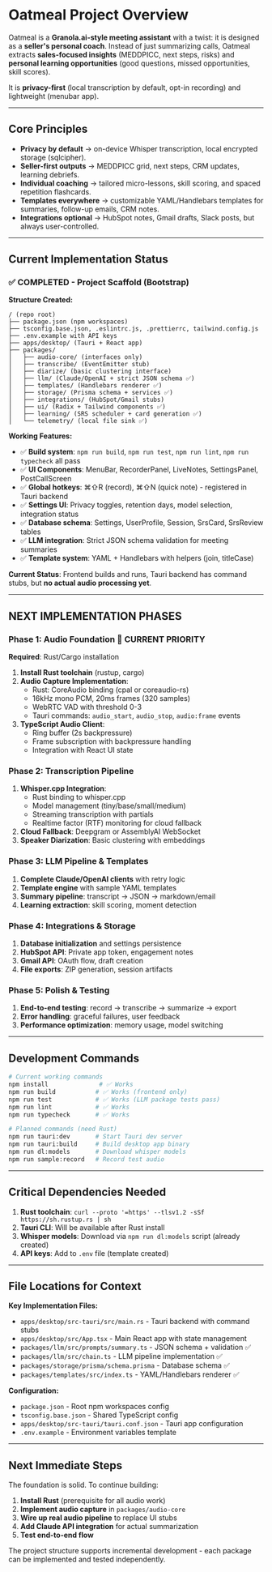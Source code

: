 # Oatmeal Project Overview

Oatmeal is a **Granola.ai-style meeting assistant** with a twist: it is designed as a **seller's personal coach**. 
Instead of just summarizing calls, Oatmeal extracts **sales-focused insights** (MEDDPICC, next steps, risks) and 
**personal learning opportunities** (good questions, missed opportunities, skill scores). 

It is **privacy-first** (local transcription by default, opt-in recording) and lightweight (menubar app).

---

## Core Principles
- **Privacy by default** → on-device Whisper transcription, local encrypted storage (sqlcipher).
- **Seller-first outputs** → MEDDPICC grid, next steps, CRM updates, learning debriefs.
- **Individual coaching** → tailored micro-lessons, skill scoring, and spaced repetition flashcards.
- **Templates everywhere** → customizable YAML/Handlebars templates for summaries, follow-up emails, CRM notes.
- **Integrations optional** → HubSpot notes, Gmail drafts, Slack posts, but always user-controlled.

---

## Current Implementation Status

### ✅ COMPLETED - Project Scaffold (Bootstrap)
**Structure Created:**
```
/ (repo root)
├── package.json (npm workspaces)
├── tsconfig.base.json, .eslintrc.js, .prettierrc, tailwind.config.js
├── .env.example with API keys
├── apps/desktop/ (Tauri + React app)
├── packages/
│   ├── audio-core/ (interfaces only)
│   ├── transcribe/ (EventEmitter stub)
│   ├── diarize/ (basic clustering interface)
│   ├── llm/ (Claude/OpenAI + strict JSON schema ✅)
│   ├── templates/ (Handlebars renderer ✅)
│   ├── storage/ (Prisma schema + services ✅)
│   ├── integrations/ (HubSpot/Gmail stubs)
│   ├── ui/ (Radix + Tailwind components ✅)
│   ├── learning/ (SRS scheduler + card generation ✅)
│   └── telemetry/ (local file sink ✅)
```

**Working Features:**
- ✅ **Build system**: `npm run build`, `npm run test`, `npm run lint`, `npm run typecheck` all pass
- ✅ **UI Components**: MenuBar, RecorderPanel, LiveNotes, SettingsPanel, PostCallScreen
- ✅ **Global hotkeys**: ⌘⇧R (record), ⌘⇧N (quick note) - registered in Tauri backend
- ✅ **Settings UI**: Privacy toggles, retention days, model selection, integration status
- ✅ **Database schema**: Settings, UserProfile, Session, SrsCard, SrsReview tables
- ✅ **LLM integration**: Strict JSON schema validation for meeting summaries
- ✅ **Template system**: YAML + Handlebars with helpers (join, titleCase)

**Current Status**: Frontend builds and runs, Tauri backend has command stubs, but **no actual audio processing yet**.

---

## NEXT IMPLEMENTATION PHASES

### Phase 1: Audio Foundation 🎯 **CURRENT PRIORITY**
**Required**: Rust/Cargo installation

1. **Install Rust toolchain** (rustup, cargo)
2. **Audio Capture Implementation**:
   - Rust: CoreAudio binding (cpal or coreaudio-rs)
   - 16kHz mono PCM, 20ms frames (320 samples)
   - WebRTC VAD with threshold 0-3
   - Tauri commands: `audio_start`, `audio_stop`, `audio:frame` events
3. **TypeScript Audio Client**:
   - Ring buffer (2s backpressure)
   - Frame subscription with backpressure handling
   - Integration with React UI state

### Phase 2: Transcription Pipeline
1. **Whisper.cpp Integration**:
   - Rust binding to whisper.cpp
   - Model management (tiny/base/small/medium)
   - Streaming transcription with partials
   - Realtime factor (RTF) monitoring for cloud fallback
2. **Cloud Fallback**: Deepgram or AssemblyAI WebSocket
3. **Speaker Diarization**: Basic clustering with embeddings

### Phase 3: LLM Pipeline & Templates  
1. **Complete Claude/OpenAI clients** with retry logic
2. **Template engine** with sample YAML templates
3. **Summary pipeline**: transcript → JSON → markdown/email
4. **Learning extraction**: skill scoring, moment detection

### Phase 4: Integrations & Storage
1. **Database initialization** and settings persistence 
2. **HubSpot API**: Private app token, engagement notes
3. **Gmail API**: OAuth flow, draft creation
4. **File exports**: ZIP generation, session artifacts

### Phase 5: Polish & Testing
1. **End-to-end testing**: record → transcribe → summarize → export
2. **Error handling**: graceful failures, user feedback
3. **Performance optimization**: memory usage, model switching

---

## Development Commands

```bash
# Current working commands
npm install              # ✅ Works
npm run build           # ✅ Works (frontend only)
npm run test            # ✅ Works (LLM package tests pass)  
npm run lint            # ✅ Works
npm run typecheck       # ✅ Works

# Planned commands (need Rust)
npm run tauri:dev       # Start Tauri dev server
npm run tauri:build     # Build desktop app binary
npm run dl:models       # Download whisper models
npm run sample:record   # Record test audio
```

---

## Critical Dependencies Needed
1. **Rust toolchain**: `curl --proto '=https' --tlsv1.2 -sSf https://sh.rustup.rs | sh`
2. **Tauri CLI**: Will be available after Rust install
3. **Whisper models**: Download via `npm run dl:models` script (already created)
4. **API keys**: Add to `.env` file (template created)

---

## File Locations for Context

**Key Implementation Files:**
- `apps/desktop/src-tauri/src/main.rs` - Tauri backend with command stubs
- `apps/desktop/src/App.tsx` - Main React app with state management
- `packages/llm/src/prompts/summary.ts` - JSON schema + validation ✅
- `packages/llm/src/chain.ts` - LLM pipeline implementation ✅
- `packages/storage/prisma/schema.prisma` - Database schema ✅
- `packages/templates/src/index.ts` - YAML/Handlebars renderer ✅

**Configuration:**
- `package.json` - Root npm workspaces config
- `tsconfig.base.json` - Shared TypeScript config
- `apps/desktop/src-tauri/tauri.conf.json` - Tauri app configuration
- `.env.example` - Environment variables template

---

## Next Immediate Steps

The foundation is solid. To continue building:

1. **Install Rust** (prerequisite for all audio work)
2. **Implement audio capture** in `packages/audio-core` 
3. **Wire up real audio pipeline** to replace UI stubs
4. **Add Claude API integration** for actual summarization
5. **Test end-to-end flow**

The project structure supports incremental development - each package can be implemented and tested independently.